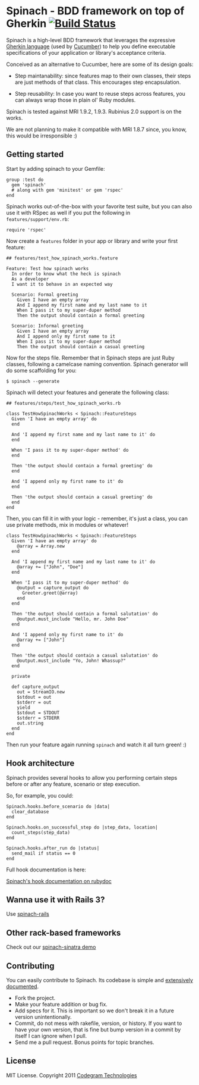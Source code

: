 # Spinach - BDD framework on top of Gherkin [![Build Status](https://secure.travis-ci.org/codegram/spinach.png)](http://travis-ci.org/codegram/spinach)

Spinach is a high-level BDD framework that leverages the expressive
[Gherkin language][gherkin] (used by [Cucumber][cucumber]) to help you define
executable specifications of your application or library's acceptance criteria.

Conceived as an alternative to Cucumber, here are some of its design goals:

* Step maintanability: since features map to their own classes, their steps are
  just methods of that class. This encourages step encapsulation.

* Step reusability: In case you want to reuse steps across features, you can
  always wrap those in plain ol' Ruby modules.

Spinach is tested against MRI 1.9.2, 1.9.3. Rubinius 2.0 support is on the
works.

We are not planning to make it compatible with MRI 1.8.7 since, you know, this
would be irresponsible :)

## Getting started

Start by adding spinach to your Gemfile:

    group :test do
      gem 'spinach'
      # along with gem 'minitest' or gem 'rspec'
    end

Spinach works out-of-the-box with your favorite test suite, but you can also
use it with RSpec as well if you put the following in `features/support/env.rb`:

    require 'rspec'

Now create a `features` folder in your app or library and write your first
feature:

    ## features/test_how_spinach_works.feature

    Feature: Test how spinach works
      In order to know what the heck is spinach
      As a developer
      I want it to behave in an expected way

      Scenario: Formal greeting
        Given I have an empty array
        And I append my first name and my last name to it
        When I pass it to my super-duper method
        Then the output should contain a formal greeting

      Scenario: Informal greeting
        Given I have an empty array
        And I append only my first name to it
        When I pass it to my super-duper method
        Then the output should contain a casual greeting

Now for the steps file. Remember that in Spinach steps are just Ruby classes,
following a camelcase naming convention. Spinach generator will do some
scaffolding for you:

    $ spinach --generate

Spinach will detect your features and generate the following class:

    ## features/steps/test_how_spinach_works.rb

    class TestHowSpinachWorks < Spinach::FeatureSteps
      Given 'I have an empty array' do
      end

      And 'I append my first name and my last name to it' do
      end

      When 'I pass it to my super-duper method' do
      end

      Then 'the output should contain a formal greeting' do
      end

      And 'I append only my first name to it' do
      end

      Then 'the output should contain a casual greeting' do
      end
    end

Then, you can fill it in with your logic - remember, it's just a class, you can
use private methods, mix in modules or whatever!

    class TestHowSpinachWorks < Spinach::FeatureSteps
      Given 'I have an empty array' do
        @array = Array.new
      end

      And 'I append my first name and my last name to it' do
        @array += ["John", "Doe"]
      end

      When 'I pass it to my super-duper method' do
        @output = capture_output do
          Greeter.greet(@array)
        end
      end

      Then 'the output should contain a formal salutation' do
        @output.must_include "Hello, mr. John Doe"
      end

      And 'I append only my first name to it' do
        @array += ["John"]
      end

      Then 'the output should contain a casual salutation' do
        @output.must_include "Yo, John! Whassup?"
      end

      private

      def capture_output
        out = StreamIO.new
        $stdout = out
        $stderr = out
        yield
        $stdout = STDOUT
        $stderr = STDERR
        out.string
      end
    end

Then run your feature again running `spinach` and watch it all turn green! :)

## Hook architecture

Spinach provides several hooks to allow you performing certain steps before or
after any feature, scenario or step execution.

So, for example, you could:

    Spinach.hooks.before_scenario do |data|
      clear_database
    end

    Spinach.hooks.on_successful_step do |step_data, location|
      count_steps(step_data)
    end

    Spinach.hooks.after_run do |status|
      send_mail if status == 0
    end

Full hook documentation is here:

[Spinach's hook documentation on rubydoc](http://rubydoc.info/github/codegram/spinach/master/Spinach/Hooks)


## Wanna use it with Rails 3?

Use [spinach-rails](http://github.com/codegram/spinach-rails)

## Other rack-based frameworks

Check out our [spinach-sinatra demo](https://github.com/codegram/spinach-sinatra-demo)

## Contributing

You can easily contribute to Spinach. Its codebase is simple and
[extensively documented][documentation].

* Fork the project.
* Make your feature addition or bug fix.
* Add specs for it. This is important so we don't break it in a future
  version unintentionally.
* Commit, do not mess with rakefile, version, or history.
  If you want to have your own version, that is fine but bump version
  in a commit by itself I can ignore when I pull.
* Send me a pull request. Bonus points for topic branches.

[gherkin]: http://github.com/cucumber/gherkin
[cucumber]: http://github.com/cucumber/cucumber
[documentation]: http://rubydoc.info/github/codegram/spinach/master/frames

## License

MIT License. Copyright 2011 [Codegram Technologies](http://codegram.com)
